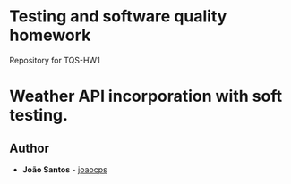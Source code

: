 # Testing and software quality homework
Repository for TQS-HW1

# Weather API incorporation with soft testing.

## Author

* **João Santos** - [joaocps](https://github.com/joaocps)
